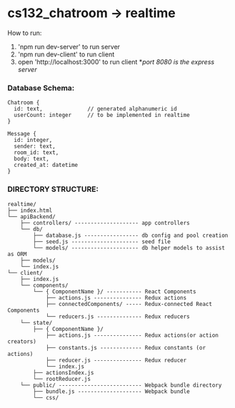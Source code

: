 # cs132_chatroom -> realtime

How to run:
  1. 'npm run dev-server' to run server
  2. 'npm run dev-client' to run client
  3. open 'http://localhost:3000' to run client **port 8080 is the express server*

### Database Schema:
    Chatroom {
      id: text,              // generated alphanumeric id
      userCount: integer     // to be implemented in realtime
    }

    Message {
      id: integer,
      sender: text,
      room_id: text,
      body: text,
      created_at: datetime
    }

### DIRECTORY STRUCTURE:
    realtime/
    ├── index.html
    └── apiBackend/
        ├── controllers/ -------------------- app controllers
        └── db/
            ├── database.js ----------------- db config and pool creation
            ├── seed.js --------------------- seed file
            └── models/ --------------------- db helper models to assist as ORM
        ├── models/
        └── index.js
    └── client/
        ├── index.js
        └── components/
            └── { ComponentName }/ ----------- React Components
                ├── actions.js --------------- Redux actions
                ├── connectedComponents/ ----- Redux-connected React Components
                └── reducers.js -------------- Redux reducers
        └── state/
            ├── { ComponentName }/
                ├── actions.js --------------- Redux actions(or action creators)
                ├── constants.js ------------- Redux constants (or actions)
                ├── reducer.js --------------- Redux reducer
                └── index.js
            ├── actionsIndex.js
            └── rootReducer.js
        └── public/ -------------------------- Webpack bundle directory
            ├── bundle.js -------------------- Webpack bundle
            └── css/
